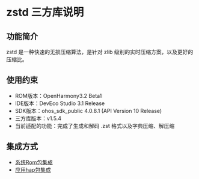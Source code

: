 # zstd 三方库说明
## 功能简介
zstd 是一种快速的无损压缩算法，是针对 zlib 级别的实时压缩方案，以及更好的压缩比。
## 使用约束
- ROM版本：OpenHarmony3.2 Beta1
- IDE版本：DevEco Studio 3.1 Release
- SDK版本：ohos_sdk_public 4.0.8.1 (API Version 10 Release)
- 三方库版本：v1.5.4
- 当前适配的功能：完成了生成和解码 .zst 格式以及字典压缩、解压缩
## 集成方式
+ [系统Rom包集成](docs/rom_integrate.md)
+ [应用hap包集成](docs/hap_integrate.md)
